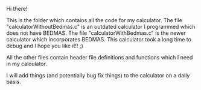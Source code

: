 Hi there!

This is the folder which contains all the code for my calculator. The file "calculatorWithoutBedmas.c" is an outdated calculator I programmed which does not have BEDMAS. The file "calculatorWithBedmas.c" is the newer calculator which incorporates BEDMAS. This calculator took a long time to debug and I hope you like it!! ;)

All the other files contain header file definitions and functions which I need in my calculator.

I will add things (and potentially bug fix things) to the calculator on a daily basis.

